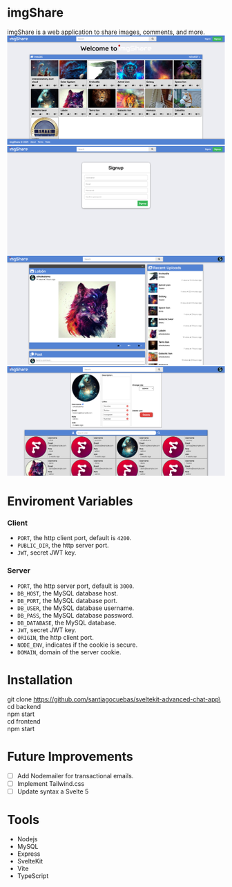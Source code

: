 # imgShare
imgShare is a web application to share images, comments, and more.
![image](/docs/screenshot1.png)
![image](/docs/screenshot2.png)
![image](/docs/screenshot3.png)
![image](/docs/screenshot4.png)

# Enviroment Variables
### Client
* `PORT`, the http client port, default is `4200`.
* `PUBLIC_DIR`, the http server port.
* `JWT`, secret JWT key.
### Server
* `PORT`, the http server port, default is `3000`.
* `DB_HOST`, the MySQL database host.
* `DB_PORT`, the MySQL database port.
* `DB_USER`, the MySQL database username.
* `DB_PASS`, the MySQL database password.
* `DB_DATABASE`, the MySQL database.
* `JWT`, secret JWT key.
* `ORIGIN`, the http client port.
* `NODE_ENV`, indicates if the cookie is secure.
* `DOMAIN`, domain of the server cookie.

# Installation
git clone https://github.com/santiagocuebas/sveltekit-advanced-chat-app\
cd backend\
npm start\
cd frontend\
npm start

# Future Improvements
- [ ] Add Nodemailer for transactional emails.
- [ ] Implement Tailwind.css
- [ ] Update syntax a Svelte 5

# Tools
* Nodejs
* MySQL
* Express
* SvelteKit
* Vite
* TypeScript
